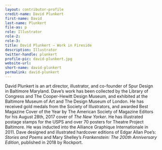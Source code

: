 ```yaml
---
layout: contributor-profile
credit-name: David Plunkert
first-name: David
last-name: Plunkert
file-as: p
role: Illustrator
role-2:
role-3:
title: David Plunkert — Work in Fireside
description: Illustrator
twitter-handle: plunkert
profile-pic: david-plunkert.jpg
website-url:
short-name: david-plunkert
permalink: david-plunkert
---
```

David Plunkert is an art director, illustrator, and co-founder of Spur Design in Baltimore Maryland. Dave’s work has been collected by the Library of Congress and The Cooper-Hewitt Design Museum, and exhibited at the Baltimore Museum of Art and The Design Museum of London. He has received gold medals from the Society of Illustrators, and awarded Best Magazine Cover of the Year by The American Society of Magazine Editors for his August 28th, 2017 cover of _The New Yorker_. He has illustrated postage stamps for the USPS and over 70 posters for Theatre Project Baltimore. He was inducted into the Alliance Graphique Internationale in 2011. Dave designed and illustrated hardcover editions of Edgar Allan Poe’s: _Stories and Poems_ and Mary Shelley’s _Frankenstein: The 200th Anniversary Edition_, published in 2018 by Rockport. 
